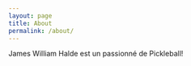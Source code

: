 ```yaml
---
layout: page
title: About
permalink: /about/
---
```


James William Halde est un passionné de Pickleball!
